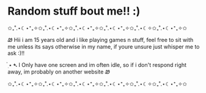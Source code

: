 # Random stuff bout me!! :)

✩₊˚.⋆☾⋆⁺₊✧✩₊˚.⋆☾⋆⁺₊✧✩₊˚.⋆☾⋆⁺₊✧✩₊˚.⋆☾⋆⁺₊✧✩₊˚.⋆☾✧✩₊˚.⋆☾⋆⁺₊✧✩

Ꮺ Hii i am 15 years old and i like playing games n stuff,
feel free to sit with me unless its says otherwise in my name, if youre unsure just whisper me to ask :)!! 


 ๋࣭ ⭑ ➴ I Only have one screen and im often idle, so if i don't respond right away, im probably on another website Ꮺ


 ✩₊˚.⋆☾⋆⁺₊✧✩₊˚.⋆☾⋆⁺₊✧✩₊˚.⋆☾⋆⁺₊✧✩₊˚.⋆☾⋆⁺₊✧✩₊˚.⋆☾✧✩₊˚.⋆☾⋆⁺₊✧✩
 
